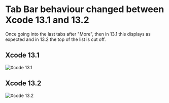 # Tab Bar behaviour changed between Xcode 13.1 and 13.2

Once going into the last tabs after "More", then in 13.1 this displays as expected and in 13.2 the top of the list is cut off.

## Xcode 13.1

<img src="./Xcode 13.1.gif" alt="Xcode 13.1">

## Xcode 13.2

<img src="./Xcode 13.2.gif" alt="Xcode 13.2">

